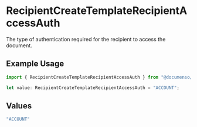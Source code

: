 # RecipientCreateTemplateRecipientAccessAuth

The type of authentication required for the recipient to access the document.

## Example Usage

```typescript
import { RecipientCreateTemplateRecipientAccessAuth } from "@documenso/sdk-typescript/models/operations";

let value: RecipientCreateTemplateRecipientAccessAuth = "ACCOUNT";
```

## Values

```typescript
"ACCOUNT"
```